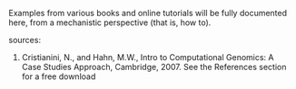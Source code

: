 Examples from various books and online tutorials will be fully documented here, from a mechanistic perspective (that is, how to). 

sources:
1. Cristianini, N., and Hahn, M.W., Intro to Computational Genomics: A Case Studies Approach, Cambridge, 2007. See the References section for a free download



